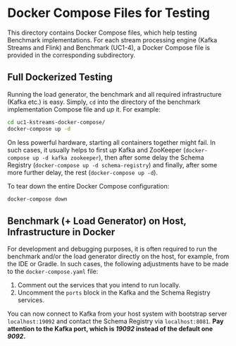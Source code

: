 # Docker Compose Files for Testing

This directory contains Docker Compose files, which help testing Benchmark implementations.
For each stream processing engine (Kafka Streams and Flink) and Benchmark (UC1-4), a Docker Compose file is provided
in the corresponding subdirectory.

## Full Dockerized Testing

Running the load generator, the benchmark and all required infrastructure (Kafka etc.) is easy. Simply, `cd` into the
directory of the benchmark implementation Compose file and *up* it.
For example:

```sh
cd uc1-kstreams-docker-compose/
docker-compose up -d
```

On less powerful hardware, starting all containers together might fail. In such cases, it usually helps to first *up*
Kafka and ZooKeeper (`docker-compose up -d kafka zookeeper`), then after some delay the Schema Registry
(`docker-compose up -d schema-registry`) and finally, after some more further delay, the rest (`docker-compose up -d`).

To tear down the entire Docker Compose configuration:

```sh
docker-compose down
```

## Benchmark (+ Load Generator) on Host, Infrastructure in Docker

For development and debugging purposes, it is often required to run the benchmark and/or the load generator directly on
the host, for example, from the IDE or Gradle. In such cases, the following adjustments have to be made to the
`docker-compose.yaml` file:

1. Comment out the services that you intend to run locally.
2. Uncomment the `ports` block in the Kafka and the Schema Registry services.

You can now connect to Kafka from your host system with bootstrap server `localhost:19092` and contact the Schema
Registry via `localhost:8081`. **Pay attention to the Kafka port, which is *19092* instead of the default one *9092*.**
